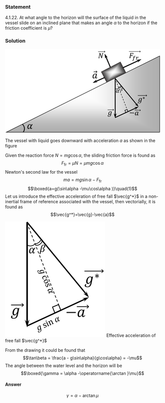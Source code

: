 ###  Statement 

$4.1.22.$ At what angle to the horizon will the surface of the liquid in the vessel slide on an inclined plane that makes an angle $\alpha$ to the horizon if the friction coefficient is $\mu$? 

### Solution

![ Forces acting on the system |791x426, 51%](../../img/4.1.22/4.1.22_1.png)

The vessel with liquid goes downward with acceleration $a$ as shown in the figure

Given the reaction force $N=mg\cos\alpha$, the sliding friction force is found as $$F_\text{fr} = \mu N = \mu mg\cos\alpha$$ Newton's second law for the vessel $$ma = mg\sin\alpha -F_\text{fr}$$ $$\boxed{a=g(\sin\alpha -\mu\cos\alpha )}\quad(1)$$ Let us introduce the effective acceleration of free fall $\vec{g^*}$ in a non-inertial frame of reference associated with the vessel, then vectorially, it is found as $$\vec{g^*}=\vec{g}-\vec{a}$$ 

![ Effective acceleration of free fall $\vec{g^*}$ |326x375, 26%](../../img/4.1.22/4.1.22_2.png)  Effective acceleration of free fall $\vec{g^*}$ 

From the drawing it could be found that $$\tan\beta = \frac{a - g\sin\alpha}{g\cos\alpha} = -\mu$$ The angle between the water level and the horizon will be $$\boxed{\gamma = \alpha -\operatorname{\arctan }\mu}$$ 

#### Answer

$$\gamma =\alpha -\operatorname{\arctan }\mu$$ 
